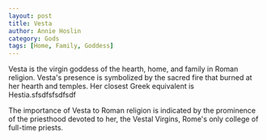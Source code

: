 ```yaml
---
layout: post
title: Vesta
author: Annie Hoslin
category: Gods
tags: [Home, Family, Goddess]
---
```

Vesta is the virgin goddess of the hearth, home, and family in Roman religion. Vesta's presence is symbolized by the sacred fire that burned at her hearth and temples. Her closest Greek equivalent is Hestia.sfsdfsfsdfsdf

The importance of Vesta to Roman religion is indicated by the prominence of the priesthood devoted to her, the Vestal Virgins, Rome's only college of full-time priests.